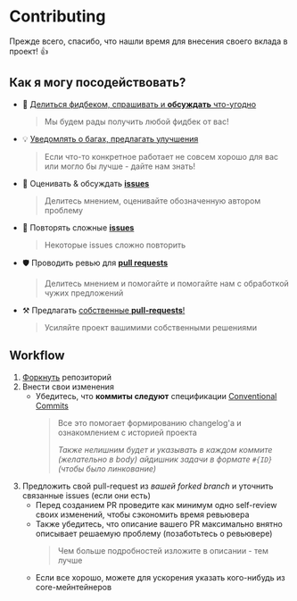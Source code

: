 # Contributing

Прежде всего, спасибо, что нашли время для внесения своего вклада в проект! :+1:

## Как я могу посодействовать?

[issues]: https://github.com/feature-sliced/wiki/issues
[issues-new]: https://github.com/feature-sliced/wiki/issues/new
[pr]: https://github.com/feature-sliced/wiki/pulls
[pr-new]: https://github.com/feature-sliced/wiki/compare
[disc]: https://github.com/feature-sliced/wiki/discussions
[fork]: https://github.com/feature-sliced/wiki/fork
[actions]: https://github.com/feature-sliced/wiki/actions

<!-- If weel be needed 👁️ :D -->

- 📢 [Делиться фидбеком, спрашивать и **обсуждать** что-угодно][disc]
   > Мы будем рады получить любой фидбек от вас!
- 💡 [Уведомлять о багах, предлагать улучшения][issues-new]
   > Если что-то конкретное работает не совсем хорошо для вас или могло бы лучше - дайте нам знать!
- 💬 Оценивать & обсуждать [**issues**][issues] 
   > Делитесь мнением, оценивайте обозначенную автором проблему
- 🔩 Повторять сложные [**issues**][issues]
   > Некоторые issues сложно повторить
- 🛡️ Проводить ревью для [**pull requests**][pr]
   > Делитесь мнением и помогайте и помогайте нам с обработкой чужих предложений
- ⚒️ Предлагать [собственные **pull-requests**!][pr-new]
   > Усиляйте проект вашимими собственными решениями

## Workflow
1. [Форкнуть][fork] репозиторий
2. Внести свои изменения
    - Убедитесь, что **коммиты следуют** спецификации [Conventional Commits](https://www.conventionalcommits.org)
       > Все это помогает формированию changelog'а и ознакомлением с историей проекта
       >
       > *Также нелишним будет и указывать в каждом коммите (желательно в body) айдишник задачи в формате `#{ID}` (чтобы было линкование)*
    <!-- FIXME: Возможно пригодится позже
    - Убедитесь, что **все тесты проходят**
      ```sh
      $ npm run test
      ```
    -->
3. Предложить свой pull-request из *вашей forked branch* и уточнить связанные issues (если они есть)
    - Перед созданием PR проведите как минимум одно self-review своих изменений, чтобы сэкономить время ревьювера
    - Также убедитесь, что описание вашего PR максимально внятно описывает решаемую проблему (позаботьтесь о ревьювере)
       > Чем больше подробностей изложите в описании - тем лучше
    - Если все хорошо, можете для ускорения указать кого-нибудь из core-мейнтейнеров
    <!-- FIXME: Возможно пригодится позже
    - Убедитесь, что проверка через **[CI][actions]** прошла для вашего PR
      > Наша цель - разрабатывать высококачественные во всех смыслах решения
    -->
